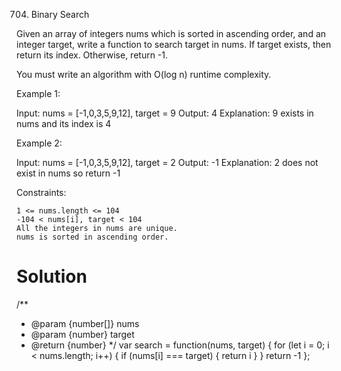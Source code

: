 704. Binary Search

Given an array of integers nums which is sorted in ascending order, and an integer target, write a function to search target in nums. If target exists, then return its index. Otherwise, return -1.

You must write an algorithm with O(log n) runtime complexity.

 

Example 1:

Input: nums = [-1,0,3,5,9,12], target = 9
Output: 4
Explanation: 9 exists in nums and its index is 4

Example 2:

Input: nums = [-1,0,3,5,9,12], target = 2
Output: -1
Explanation: 2 does not exist in nums so return -1

 

Constraints:

    1 <= nums.length <= 104
    -104 < nums[i], target < 104
    All the integers in nums are unique.
    nums is sorted in ascending order.

# Solution
/**
 * @param {number[]} nums
 * @param {number} target
 * @return {number}
 */
var search = function(nums, target) {
    for (let i = 0; i < nums.length; i++) {
        if (nums[i] === target) {
            return i
        }
    }
    return -1
};
